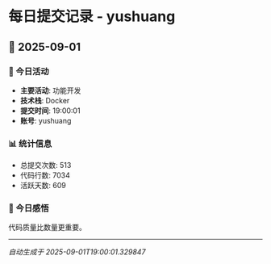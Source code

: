 # 每日提交记录 - yushuang

## 📅 2025-09-01

### 🎯 今日活动
- **主要活动**: 功能开发
- **技术栈**: Docker
- **提交时间**: 19:00:01
- **账号**: yushuang

### 📊 统计信息
- 总提交次数: 513
- 代码行数: 7034
- 活跃天数: 609

### 💭 今日感悟
代码质量比数量更重要。

---
*自动生成于 2025-09-01T19:00:01.329847*
